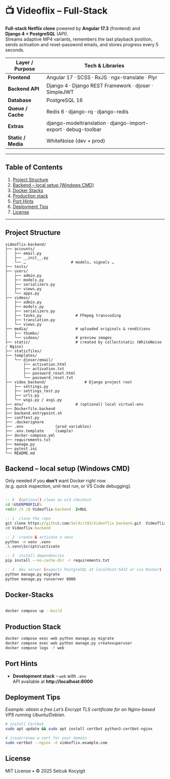 # 📺 Videoflix – Full-Stack

**Full-stack Netflix clone** powered by **Angular 17.3** (frontend) and  
**Django 4 + PostgreSQL** (API).  
Streams adaptive MP4 variants, remembers the last playback position, sends
activation and reset-password emails, and stores progress every 5 seconds.

| Layer / Purpose    | Tech & Libraries                                               |
| ------------------ | -------------------------------------------------------------- |
| **Frontend**       | Angular 17 · SCSS · RxJS · ngx-translate · Plyr                |
| **Backend API**    | Django 4 · Django REST Framework · djoser · SimpleJWT          |
| **Database**       | PostgreSQL 16                                                  |
| **Queue / Cache**  | Redis 6 · django-rq · django-redis                             |
| **Extras**         | django-modeltranslation · django-import-export · debug-toolbar |
| **Static / Media** | WhiteNoise (dev + prod)                    |

---

## Table of Contents

1. [Project Structure](#project-structure)
2. [Backend – local setup (Windows CMD)](#backend--local-setup-windows-cmd)
3. [Docker Stacks](#docker-stacks)  
4. [Production stack](#production-stack)
5. [Port Hints](#port-hints)
6. [Deployment Tips](#deployment-tips)
7. [License](#license)

---

## Project Structure

```text
videoflix-backend/
├── accounts/
│   ├── email.py
│   ├── __init__.py
│   └── …                    # models, signals …
├── tests/
├── users/
│   ├── admin.py
│   ├── models.py
│   ├── serializers.py
│   ├── views.py
│   └── apps.py
├── videos/
│   ├── admin.py
│   ├── models.py
│   ├── serializers.py
│   ├── tasks.py               # FFmpeg transcoding
│   ├── translation.py
│   └── views.py
├── media/                     # uploaded originals & renditions
│   ├── thumbs/
│   └── videos/                # preview images
├── static/                    # created by collectstatic (WhiteNoise / Nginx)
├── staticfiles/
├── templates/
│   └── djoser/email/
│       ├── activation.html
│       ├── activation.txt
│       ├── password_reset.html
│       └── password_reset.txt
├── video_backend/                 # Django project root
│   ├── settings.py
│   ├── settings_test.py
│   ├── urls.py
│   └── wsgi.py / asgi.py
├── env/                       # (optional) local virtual-env
├── Dockerfile.backend
├── backend.entrypoint.sh
├── conftest.py
├── .dockerignore
├── .env              (prod variables)
├── .env.template     (sample)
├── docker-compose.yml
├── requirements.txt
├── manage.py
├── pytest.ini
└── README.md

```

## Backend – local setup (Windows CMD)

Only needed if you **don’t** want Docker right now  
(e.g. quick inspection, unit-test run, or VS Code debugging).

```cmd

:: 0  (optional) clean an old checkout
cd %USERPROFILE%
rmdir /S /Q Videoflix-backend  2>NUL

:: 1  clone the repo
git clone https://github.com/Seldir193/Videoflix_backend.git  Videoflix-backend
cd Videoflix-backend

:: 2  create & activate a venv
python -m venv .venv
.\.venv\Scripts\activate

:: 3  install dependencies
pip install --no-cache-dir -r requirements.txt

:: 4  dev server (expects PostgreSQL at localhost:5432 or via Docker)
python manage.py migrate
python manage.py runserver 8000

```

## Docker-Stacks

```bash

docker compose up --build

```
## Production Stack

```bash
docker compose exec web python manage.py migrate
docker compose exec web python manage.py createsuperuser
docker compose logs -f web

```

## Port Hints
 * **Development stack** – `web` with `.env`  
   API available at **http://localhost:8000**

## Deployment Tips

*Example: obtain a free Let’s Encrypt TLS certificate for an Nginx-based VPS
running Ubuntu/Debian.*

```bash
# install Certbot
sudo apt update && sudo apt install certbot python3-certbot-nginx

# issue/renew a cert for your domain
sudo certbot --nginx -d videoflix.example.com
```

## License
MIT License • © 2025 Selcuk Kocyigit
